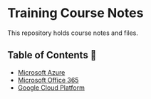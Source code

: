 # Training Course Notes

This repository holds course notes and files.

## Table of Contents 📄

* [Microsoft Azure](/Azure)
* [Microsoft Office 365](/Office365)
* [Google Cloud Platform](/GCP)
